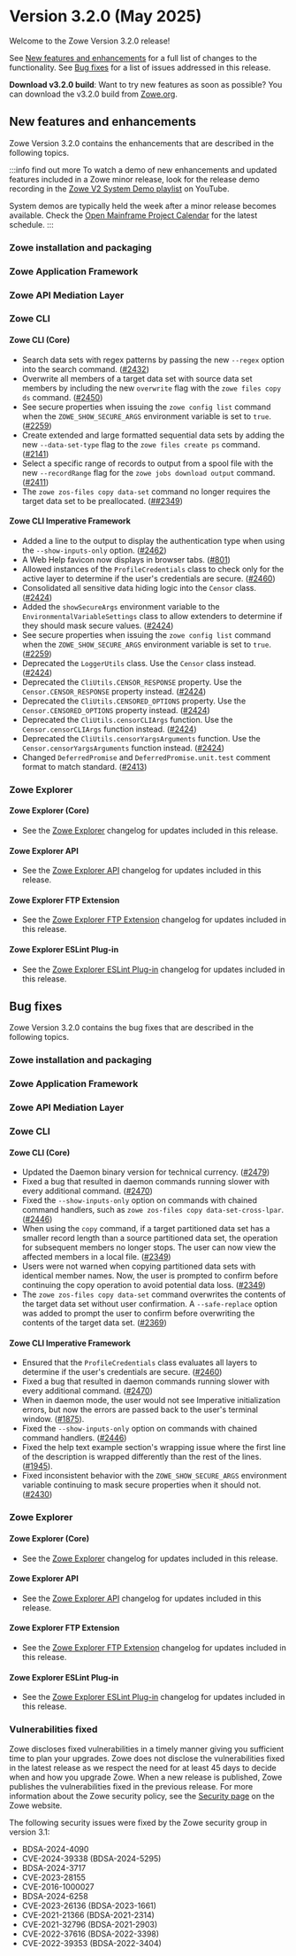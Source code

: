 # Version 3.2.0 (May 2025)

Welcome to the Zowe Version 3.2.0 release!

See [New features and enhancements](#new-features-and-enhancements) for a full list of changes to the functionality. See [Bug fixes](#bug-fixes) for a list of issues addressed in this release.

**Download v3.2.0 build**: Want to try new features as soon as possible? You can download the v3.2.0 build from [Zowe.org](https://www.zowe.org/download.html).

## New features and enhancements

Zowe Version 3.2.0 contains the enhancements that are described in the following topics.

:::info find out more
To watch a demo of new enhancements and updated features included in a Zowe minor release, look for the release demo recording in the [Zowe V2 System Demo playlist](https://www.youtube.com/playlist?list=PL8REpLGaY9QGjSTAqZaWxLG_g-jW1qGmo) on YouTube.

System demos are typically held the week after a minor release becomes available. Check the [Open Mainframe Project Calendar](https://zoom-lfx.platform.linuxfoundation.org/meetings/zowe) for the latest schedule.
:::

### Zowe installation and packaging

### Zowe Application Framework

### Zowe API Mediation Layer

### Zowe CLI

#### Zowe CLI (Core)

- Search data sets with regex patterns by passing the new `--regex` option into the search command. ([#2432](https://github.com/zowe/zowe-cli/issues/2432))
- Overwrite all members of a target data set with source data set members by including the new `overwrite` flag with the `zowe files copy ds` command. ([#2450](https://github.com/zowe/zowe-cli/pull/2450))
- See secure properties when issuing the `zowe config list` command when the `ZOWE_SHOW_SECURE_ARGS` environment variable is set to `true`. ([#2259](https://github.com/zowe/zowe-cli/issues/2259))
- Create extended and large formatted sequential data sets by adding the new `--data-set-type` flag to the `zowe files create ps` command. ([#2141](https://github.com/zowe/zowe-cli/issues/2141))
- Select a specific range of records to output from a spool file with the new `--recordRange` flag for the `zowe jobs download output` command. ([#2411](https://github.com/zowe/zowe-cli/pull/2411))
- The `zowe zos-files copy data-set` command no longer requires the target data set to be preallocated. ([##2349](https://github.com/zowe/zowe-cli/issues/2349))

#### Zowe CLI Imperative Framework

- Added a line to the output to display the authentication type when using the `--show-inputs-only` option. ([#2462](https://github.com/zowe/zowe-cli/issues/2462))
- A Web Help favicon now displays in browser tabs. ([#801](https://github.com/zowe/zowe-cli/issues/801))
- Allowed instances of the `ProfileCredentials` class to check only for the active layer to determine if the user's credentials are secure. ([#2460](https://github.com/zowe/zowe-cli/issues/2460))
- Consolidated all sensitive data hiding logic into the `Censor` class. ([#2424](https://github.com/zowe/zowe-cli/pull/2424))
- Added the `showSecureArgs` environment variable to the `EnvironmentalVariableSettings` class to allow extenders to determine if they should mask secure values. ([#2424](https://github.com/zowe/zowe-cli/pull/2424))
- See secure properties when issuing the `zowe config list` command when the `ZOWE_SHOW_SECURE_ARGS` environment variable is set to `true`. ([#2259](https://github.com/zowe/zowe-cli/issues/2259))
- Deprecated the `LoggerUtils` class. Use the `Censor` class instead. ([#2424](https://github.com/zowe/zowe-cli/pull/2424))
- Deprecated the `CliUtils.CENSOR_RESPONSE` property. Use the `Censor.CENSOR_RESPONSE` property instead. ([#2424](https://github.com/zowe/zowe-cli/pull/2424))
- Deprecated the `CliUtils.CENSORED_OPTIONS` property. Use the `Censor.CENSORED_OPTIONS` property instead. ([#2424](https://github.com/zowe/zowe-cli/pull/2424))
- Deprecated the `CliUtils.censorCLIArgs` function. Use the `Censor.censorCLIArgs` function instead. ([#2424](https://github.com/zowe/zowe-cli/pull/2424))
- Deprecated the `CliUtils.censorYargsArguments` function. Use the `Censor.censorYargsArguments` function instead. ([#2424](https://github.com/zowe/zowe-cli/pull/2424))
- Changed `DeferredPromise` and `DeferredPromise.unit.test` comment format to match standard. ([#2413](https://github.com/zowe/zowe-cli/pull/2413))


### Zowe Explorer

#### Zowe Explorer (Core)

- See the [Zowe Explorer](https://github.com/zowe/zowe-explorer-vscode/blob/main/packages/zowe-explorer/CHANGELOG.md) changelog for updates included in this release.

#### Zowe Explorer API

- See the [Zowe Explorer API](https://github.com/zowe/zowe-explorer-vscode/blob/main/packages/zowe-explorer-api/CHANGELOG.md) changelog for updates included in this release.

#### Zowe Explorer FTP Extension

- See the [Zowe Explorer FTP Extension](https://github.com/zowe/zowe-explorer-vscode/blob/main/packages/zowe-explorer-ftp-extension/CHANGELOG.md) changelog for updates included in this release.

#### Zowe Explorer ESLint Plug-in

- See the [Zowe Explorer ESLint Plug-in](https://github.com/zowe/zowe-explorer-vscode/blob/main/packages/eslint-plugin-zowe-explorer/CHANGELOG.md) changelog for updates included in this release.

## Bug fixes

Zowe Version 3.2.0 contains the bug fixes that are described in the following topics.

### Zowe installation and packaging

### Zowe Application Framework

### Zowe API Mediation Layer

### Zowe CLI

#### Zowe CLI (Core)

- Updated the Daemon binary version for technical currency. ([#2479](https://github.com/zowe/zowe-cli/pull/2479))
- Fixed a bug that resulted in daemon commands running slower with every additional command. ([#2470](https://github.com/zowe/zowe-cli/issues/2470))
- Fixed the `--show-inputs-only` option on commands with chained command handlers, such as `zowe zos-files copy data-set-cross-lpar`. ([#2446](https://github.com/zowe/zowe-cli/issues/2446))
- When using the `copy` command, if a target partitioned data set has a smaller record length than a source partitioned data set, the operation for subsequent members no longer stops. The user can now view the affected members in a local file. ([#2349](https://github.com/zowe/zowe-cli/issues/2349))
- Users were not warned when copying partitioned data sets with identical member names. Now, the user is prompted to confirm before continuing the copy operation to avoid potential data loss. ([#2349](https://github.com/zowe/zowe-cli/issues/2349))
- The `zowe zos-files copy data-set` command overwrites the contents of the target data set without user confirmation. A `--safe-replace` option was added to prompt the user to confirm before overwriting the contents of the target data set. ([#2369](https://github.com/zowe/zowe-cli/issues/2369))

#### Zowe CLI Imperative Framework

- Ensured that the `ProfileCredentials` class evaluates all layers to determine if the user's credentials are secure. ([#2460](https://github.com/zowe/zowe-cli/issues/2460))
- Fixed a bug that resulted in daemon commands running slower with every additional command. ([#2470](https://github.com/zowe/zowe-cli/issues/2470))
- When in daemon mode, the user would not see Imperative initialization errors, but now the errors are passed back to the user's terminal window. ([#1875](https://github.com/zowe/zowe-cli/issues/1875)).
- Fixed the `--show-inputs-only` option on commands with chained command handlers. ([#2446](https://github.com/zowe/zowe-cli/issues/2446))
- Fixed the help text example section's wrapping issue where the first line of the description is wrapped differently than the rest of the lines. ([#1945](https://github.com/zowe/zowe-cli/issues/1945)).
- Fixed inconsistent behavior with the `ZOWE_SHOW_SECURE_ARGS` environment variable continuing to mask secure properties when it should not. ([#2430](https://github.com/zowe/zowe-cli/issues/2430))


### Zowe Explorer

#### Zowe Explorer (Core)

- See the [Zowe Explorer](https://github.com/zowe/zowe-explorer-vscode/blob/main/packages/zowe-explorer/CHANGELOG.md) changelog for updates included in this release.

#### Zowe Explorer API

- See the [Zowe Explorer API](https://github.com/zowe/zowe-explorer-vscode/blob/main/packages/zowe-explorer-api/CHANGELOG.md) changelog for updates included in this release.

####  Zowe Explorer FTP Extension

- See the [Zowe Explorer FTP Extension](https://github.com/zowe/zowe-explorer-vscode/blob/main/packages/zowe-explorer-ftp-extension/CHANGELOG.md) changelog for updates included in this release.

#### Zowe Explorer ESLint Plug-in

- See the [Zowe Explorer ESLint Plug-in](https://github.com/zowe/zowe-explorer-vscode/blob/main/packages/eslint-plugin-zowe-explorer/CHANGELOG.md) changelog for updates included in this release.

### Vulnerabilities fixed

Zowe discloses fixed vulnerabilities in a timely manner giving you sufficient time to plan your upgrades. Zowe does not disclose the vulnerabilities fixed in the latest release as we respect the need for at least 45 days to decide when and how you upgrade Zowe. When a new release is published, Zowe publishes the vulnerabilities fixed in the previous release. For more information about the Zowe security policy, see the [Security page](https://www.zowe.org/security.html) on the Zowe website.

The following security issues were fixed by the Zowe security group in version 3.1:

- BDSA-2024-4090
- CVE-2024-39338 (BDSA-2024-5295)
- BDSA-2024-3717
- CVE-2023-28155
- CVE-2016-1000027
- BDSA-2024-6258
- CVE-2023-26136 (BDSA-2023-1661)
- CVE-2021-21366 (BDSA-2021-2314)
- CVE-2021-32796 (BDSA-2021-2903)
- CVE-2022-37616 (BDSA-2022-3398)
- CVE-2022-39353 (BDSA-2022-3404)
